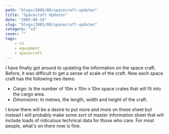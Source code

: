 ```yaml
---
path: "blogs/2005/08/spacecraft-updates"
title: "Spacecraft Updates"
date: "2005-08-24"
slug: "blogs/2005/08/spacecraft-updates"
category: "v3"
cover: ""
tags:
    - v3
    - equipment
    - spacecraft
---
```


I have finally got around to updating the information on the space craft. Before, it was difficult to get a sense of scale of the craft. Now each space craft has the following two items:

- *Cargo*: Is the number of 10m x 10m x 10m space crates that will fit into the cargo area.
- *Dimensions*: In metres, the length, width and height of the craft.

I know there will be a desire to put more and more on these sheet but instead I will probably make some sort of master information sheet that will include loads of ridiculous technical data for those who care. For most people, what's on there now is fine.